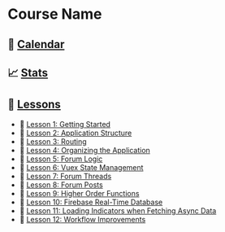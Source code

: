 # Course Name

## 📅 [Calendar](CALENDAR.md)

## 📈 [Stats](STATS.md)

## 📖 [Lessons](./LESSONS)
  * 📝 [Lesson 1: Getting Started](./LESSONS/LESSON_1/INDEX.md)
  * 📝 [Lesson 2: Application Structure](./LESSONS/LESSON_2/INDEX.md)
  * 📝 [Lesson 3: Routing](./LESSONS/LESSON_3/INDEX.md)
  * 📝 [Lesson 4: Organizing the Application](./LESSONS/LESSON_4/INDEX.md)
  * 📝 [Lesson 5: Forum Logic](./LESSONS/LESSON_5/INDEX.md)
  * 📝 [Lesson 6: Vuex State Management](./LESSONS/LESSON_6/INDEX.md)
  * 📝 [Lesson 7: Forum Threads](./LESSONS/LESSON_7/INDEX.md)
  * 📝 [Lesson 8: Forum Posts](./LESSONS/LESSON_8/INDEX.md)
  * 📝 [Lesson 9: Higher Order Functions](./LESSONS/LESSON_9/INDEX.md)
  * 📝 [Lesson 10: Firebase Real-Time Database](./LESSONS/LESSON_10/INDEX.md)
  * 📝 [Lesson 11: Loading Indicators when Fetching Async Data](./LESSONS/LESSON_11/INDEX.md)
  * 📝 [Lesson 12: Workflow Improvements](./LESSONS/LESSON_12/INDEX.md)
